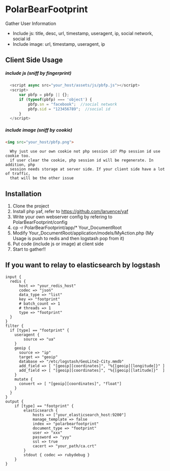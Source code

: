# PolarBearFootprint

Gather User Information 
* Include js: title, desc, url, timestamp, useragent, ip, social network, social id
* Include image: url, timestamp, useragent, ip
  
## Client Side Usage

##### include js (sniff by fingerprint)
```javascript
  <script async src="your_host/assets/js/pbfp.js"></script>
  <script>
      var pbfp = pbfp || {};
      if (typeof(pbfp) === 'object') {
          pbfp.sn = "facebook";  //social network
          pbfp.sid = "123456789";  //social id
      }
  </script>
```

##### include image (sniff by cookie)
```html
<img src="your_host/pbfp.png">
```  
```remark  
  Why just use our own cookie not php session id? Php session id use cookie too. 
  if user clear the cookie, php session id will be regenerate. In addition, php 
  session needs storage at server side. If your client side have a lot of traffic, 
  that will be the other issue
```

## Installation
  1. Clone the project 
  2. Install php yaf, refer to https://github.com/laruence/yaf
  3. Write your own webserver config by refering to PolarBearFootprint/config
  4. cp -r PolarBearFootprint/app/* Your_DocumentRoot
  5. Modify Your_DocumentRoot/application/models/MyAction.php (My Usage is push to redis and then logstash pop from it)
  6. Put code (include js or image) at client side
  7. Start to gather!!

## If you want to relay to elasticsearch by logstash
```config
input {
  redis {
      host => "your_redis_host"
      codec => "json"
      data_type => "list"
      key => "footprint"
      # batch_count => 1
      # threads => 1
      type => "footprint"
  }
}
filter {
  if [type] == "footprint" {
    useragent {
        source => "ua"
    }
    geoip {
      source => "ip"
      target => "geoip"
      database => "/etc/logstash/GeoLite2-City.mmdb"
      add_field => [ "[geoip][coordinates]", "%{[geoip][longitude]}" ]
      add_field => [ "[geoip][coordinates]", "%{[geoip][latitude]}"  ]
    }
    mutate {
      convert => [ "[geoip][coordinates]", "float"]
    }
  }
}
output {
    if [type] == "footprint" {
        elasticsearch {
            hosts => ["your_elasticsearch_host:9200"]
            manage_template => false
            index => "polarbearfootprint"
            document_type => "footprint"
            user => "xxx"
            password => "yyy"
            ssl => true
            cacert => "your_path/ca.crt"
        }
        stdout { codec => rubydebug }
    }
}
```

